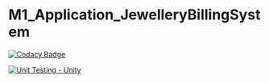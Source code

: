 # M1_Application_JewelleryBillingSystem


[![Codacy Badge](https://app.codacy.com/project/badge/Grade/838d25e248be422392693f9d7e59b5c9)](https://www.codacy.com/gh/sujith44/M1_Application_JewelleryBillingSystem/dashboard?utm_source=github.com&amp;utm_medium=referral&amp;utm_content=sujith44/M1_Application_JewelleryBillingSystem&amp;utm_campaign=Badge_Grade)


[![Unit Testing - Unity](https://github.com/sujith44/M1_Application_JewelleryBillingSystem/actions/workflows/unity.yml/badge.svg)](https://github.com/sujith44/M1_Application_JewelleryBillingSystem/actions/workflows/unity.yml)
